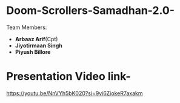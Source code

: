 # Doom-Scrollers-Samadhan-2.0-

 Team Members:
- **Arbaaz Arif**(Cpt)
- **Jiyotirmaan Singh**  
- **Piyush Billore**

# Presentation Video link- 

https://youtu.be/NnVYh5bK020?si=9vi6ZiokeR7axakm

